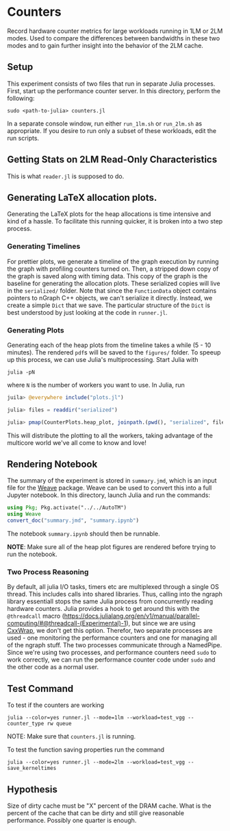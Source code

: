 # Counters

Record hardware counter metrics for large workloads running in 1LM or 2LM modes.
Used to compare the differences between bandwidths in these two modes and to gain further
insight into the behavior of the 2LM cache.

## Setup

This experiment consists of two files that run in separate Julia processes.
First, start up the performance counter server.
In this directory, perform the following:
```
sudo <path-to-julia> counters.jl
```

In a separate console window, run either `run_1lm.sh` or `run_2lm.sh` as appropriate.
If you desire to run only a subset of these workloads, edit the run scripts.

## Getting Stats on 2LM Read-Only Characteristics

This is what `reader.jl` is supposed to do.

## Generating LaTeX allocation plots.

Generating the LaTeX plots for the heap allocations is time intensive and kind of a hassle.
To facilitate this running quicker, it is broken into a two step process.

### Generating Timelines

For prettier plots, we generate a timeline of the graph execution by running the graph with profiling counters turned on.
Then, a stripped down copy of the graph is saved along with timing data.
This copy of the graph is the baseline for generating the allocation plots.
These serialized copies will live in the `serialized/` folder.
Note that since the `FunctionData` object contains pointers to nGraph C++ objects, we can't serialize it directly.
Instead, we create a simple `Dict` that we save.
The particular structure of the `Dict` is best understood by just looking at the code in `runner.jl`.

### Generating Plots

Generating each of the heap plots from the timeline takes a while (5 - 10 minutes).
The rendered `pdf`s will be saved to the `figures/` folder.
To speeup up this process, we can use Julia's multiprocessing.
Start Julia with
```
julia -pN
```
where `N` is the number of workers you want to use.
In Julia, run
```julia
juila> @everywhere include("plots.jl")

julia> files = readdir("serialized")

julia> pmap(CounterPlots.heap_plot, joinpath.(pwd(), "serialized", files))
```
This will distribute the plotting to all the workers, taking advantage of the multicore
world we've all come to know and love!

## Rendering Notebook

The summary of the experiment is stored in `summary.jmd`, which is an input file for the
[Weave](https://github.com/JunoLab/Weave.jl) package.
Weave can be used to convert this into a full Jupyter notebook.
In this directory, launch Julia and run the commands:
```julia
using Pkg; Pkg.activate("../../AutoTM")
using Weave
convert_doc("summary.jmd", "summary.ipynb")
```
The notebook `summary.ipynb` should then be runnable.

**NOTE**: Make sure all of the heap plot figures are rendered before trying to run the notebook.

### Two Process Reasoning

By default, all julia I/O tasks, timers etc are multiplexed through a single OS thread.
This includes calls into shared libraries.
Thus, calling into the ngraph library essentiall stops the same Julia process from concurrently reading hardware counters.
Julia provides a hook to get around this with the `@threadcall` macro
(https://docs.julialang.org/en/v1/manual/parallel-computing/#@threadcall-(Experimental)-1), but since we are using [CxxWrap](https://github.com/JuliaInterop/CxxWrap.jl), we don't get this option.
Therefor, two separate processes are used - one monitoring the performance counters and one for managing all of the ngraph stuff.
The two processes communicate through a NamedPipe.
Since we're using two processes, and performance counters need `sudo` to work correctly, we can run the performance counter code under `sudo` and the other code as a normal user.

## Test Command

To test if the counters are working
```
julia --color=yes runner.jl --mode=1lm --workload=test_vgg --counter_type rw queue
```
NOTE: Make sure that `counters.jl` is running.

To test the function saving properties run the command
```
julia --color=yes runner.jl --mode=2lm --workload=test_vgg --save_kerneltimes
```

## Hypothesis

Size of dirty cache must be "X" percent of the DRAM cache.
What is the percent of the cache that can be dirty and still give reasonable performance.
Possibly one quarter is enough.
